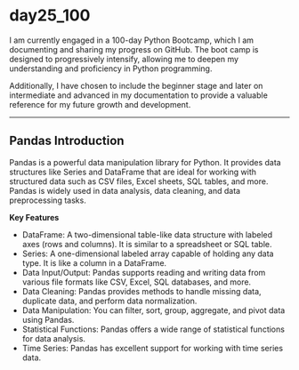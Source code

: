 # day25_100
I am currently engaged in a 100-day Python Bootcamp, which I am documenting and sharing my progress on GitHub. The boot camp is designed to progressively intensify, allowing me to deepen my understanding and proficiency in Python programming.

Additionally, I have chosen to include the beginner stage and later on intermediate and advanced in my documentation to provide a valuable reference for my future growth and development.

-----------

## Pandas Introduction
Pandas is a powerful data manipulation library for Python. It provides data structures like Series and DataFrame that are ideal for working with structured data such as CSV files, Excel sheets, SQL tables, and more. Pandas is widely used in data analysis, data cleaning, and data preprocessing tasks.

**Key Features**
- DataFrame: A two-dimensional table-like data structure with labeled axes (rows and columns). It is similar to a spreadsheet or SQL table.
- Series: A one-dimensional labeled array capable of holding any data type. It is like a column in a DataFrame.
- Data Input/Output: Pandas supports reading and writing data from various file formats like CSV, Excel, SQL databases, and more.
- Data Cleaning: Pandas provides methods to handle missing data, duplicate data, and perform data normalization.
- Data Manipulation: You can filter, sort, group, aggregate, and pivot data using Pandas.
- Statistical Functions: Pandas offers a wide range of statistical functions for data analysis.
- Time Series: Pandas has excellent support for working with time series data.
